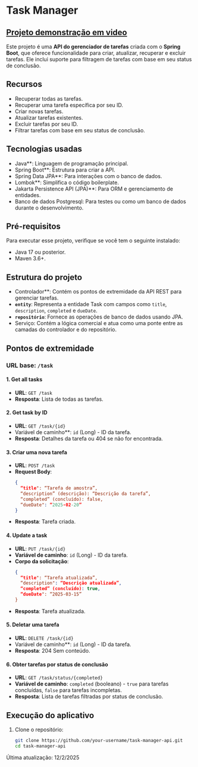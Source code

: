 # Task Manager

## [Projeto demonstração em video](https://youtu.be/ra941bTsTQc)

Este projeto é uma **API do gerenciador de tarefas** criada com o **Spring Boot**, que oferece funcionalidade para criar, atualizar, recuperar e excluir tarefas. Ele inclui suporte para filtragem de tarefas com base em seu status de conclusão.

## Recursos

- Recuperar todas as tarefas.
- Recuperar uma tarefa específica por seu ID.
- Criar novas tarefas.
- Atualizar tarefas existentes.
- Excluir tarefas por seu ID.
- Filtrar tarefas com base em seu status de conclusão.

## Tecnologias usadas

- Java**: Linguagem de programação principal.
- Spring Boot**: Estrutura para criar a API.
- Spring Data JPA**: Para interações com o banco de dados.
- Lombok**: Simplifica o código boilerplate.
- Jakarta Persistence API (JPA)**: Para ORM e gerenciamento de entidades.
- Banco de dados Postgresql: Para testes ou como um banco de dados durante o desenvolvimento.

## Pré-requisitos

Para executar esse projeto, verifique se você tem o seguinte instalado:

- Java 17 ou posterior.
- Maven 3.6+.

## Estrutura do projeto

- Controlador**: Contém os pontos de extremidade da API REST para gerenciar tarefas.
- **`entity`**: Representa a entidade Task com campos como `title`, `description`, `completed` e `dueDate`.
- **`repositório`**: Fornece as operações de banco de dados usando JPA.
- Serviço: Contém a lógica comercial e atua como uma ponte entre as camadas do controlador e do repositório.

## Pontos de extremidade

### URL base: `/task`

#### 1. **Get all tasks**
- **URL**: `GET /task`
- **Resposta**: Lista de todas as tarefas.

#### 2. **Get task by ID**
- **URL**: `GET /task/{id}`
- Variável de caminho**: `id` (Long) - ID da tarefa.
- **Resposta**: Detalhes da tarefa ou 404 se não for encontrada.

#### 3. **Criar uma nova tarefa**
- **URL**: `POST /task`
- **Request Body**:
  ```json
  {
    “title": “Tarefa de amostra”,
    “description” (descrição): “Descrição da tarefa”,
    “completed” (concluído): false,
    “dueDate": “2025-02-20”
  }
  ```
- **Resposta**: Tarefa criada.

#### 4. **Update a task**
- **URL**: `PUT /task/{id}`
- **Variável de caminho**: `id` (Long) - ID da tarefa.
- **Corpo da solicitação**:
  ```json
  {
    “title": “Tarefa atualizada”,
    “description": “Descrição atualizada”,
    “completed” (concluído): true,
    “dueDate": “2025-03-15”
  }
  ```
- **Resposta**: Tarefa atualizada.

#### 5. **Deletar uma tarefa**
- **URL**: `DELETE /task/{id}`
- Variável de caminho**: `id` (Long) - ID da tarefa.
- **Resposta**: 204 Sem conteúdo.

#### 6. **Obter tarefas por status de conclusão**
- **URL**: `GET /task/status/{completed}`
- **Variável de caminho**: `completed` (booleano) - `true` para tarefas concluídas, `false` para tarefas incompletas.
- **Resposta**: Lista de tarefas filtradas por status de conclusão.

## Execução do aplicativo

1. Clone o repositório:
   ```bash
   git clone https://github.com/your-username/task-manager-api.git
   cd task-manager-api

Última atualização: 12/2/2025
